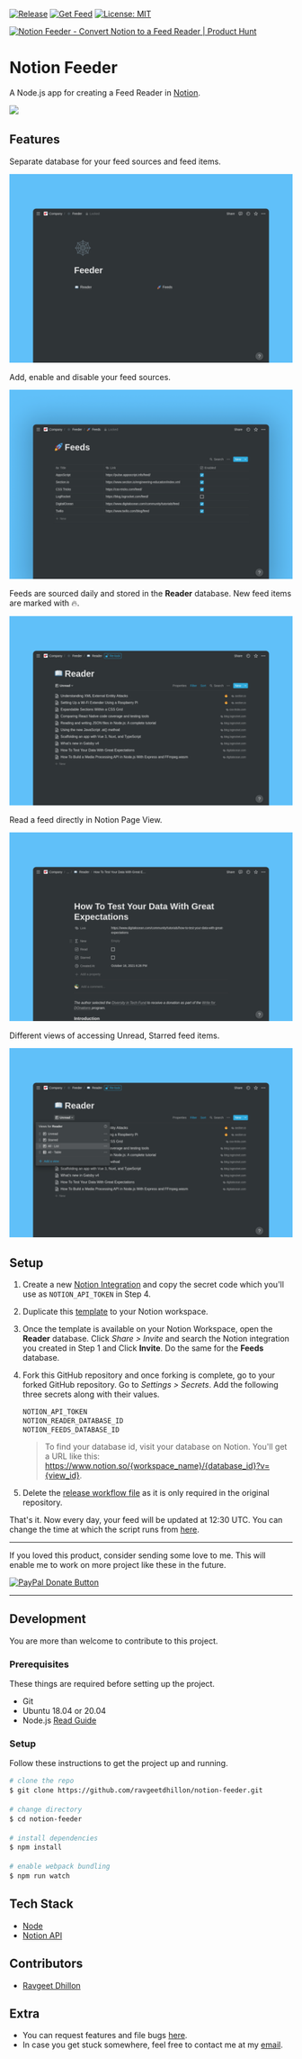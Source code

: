 [![Release](https://github.com/ravgeetdhillon/notion-feeder/actions/workflows/release.yml/badge.svg)](https://github.com/ravgeetdhillon/notion-feeder/actions/workflows/release.yml)
[![Get Feed](https://github.com/ravgeetdhillon/notion-feeder/actions/workflows/main.yml/badge.svg)](https://github.com/ravgeetdhillon/notion-feeder/actions/workflows/main.yml)
[![License: MIT](https://img.shields.io/badge/License-MIT-yellow.svg)](https://opensource.org/licenses/MIT)

<a href="https://www.producthunt.com/posts/notion-feeder?utm_source=badge-featured&utm_medium=badge&utm_souce=badge-notion-feeder" target="_blank"><img src="https://api.producthunt.com/widgets/embed-image/v1/featured.svg?post_id=316289&theme=light" alt="Notion Feeder - Convert Notion to a Feed Reader | Product Hunt" style="width: 166px; height: 36px;" width="166" height="36" /></a>

# Notion Feeder

A Node.js app for creating a Feed Reader in [Notion](https://notion.so).

![](/screenshots/working.gif)

## Features

Separate database for your feed sources and feed items.

![](/screenshots/image-1.png)

Add, enable and disable your feed sources.

![](/screenshots/image-2.png)

Feeds are sourced daily and stored in the **Reader** database. New feed items are marked with 🔥.

![](/screenshots/image-3.png)

Read a feed directly in Notion Page View.

![](/screenshots/image-4.png)

Different views of accessing Unread, Starred feed items.

![](/screenshots/image-5.png)

## Setup

1. Create a new [Notion Integration](https://www.notion.so/my-integrations) and copy the secret code which you'll use as `NOTION_API_TOKEN` in Step 4.

2. Duplicate this [template](https://ravsamhq.notion.site/Feeder-fa2aa54827fa42c2af1eb25c7a45a408) to your Notion workspace.

3. Once the template is available on your Notion Workspace, open the **Reader** database. Click *Share > Invite* and search the Notion integration you created in Step 1 and Click **Invite**. Do the same for the **Feeds** database.

4. Fork this GitHub repository and once forking is complete, go to your forked GitHub repository. Go to *Settings > Secrets*. Add the following three secrets along with their values.
   ```
   NOTION_API_TOKEN
   NOTION_READER_DATABASE_ID
   NOTION_FEEDS_DATABASE_ID
   ```
    > To find your database id, visit your database on Notion. You'll get a URL like this: https://www.notion.so/{workspace_name}/{database_id}?v={view_id}.

5. Delete the [release workflow file](.github/workflows/release.yml) as it is only required in the original repository.

That's it. Now every day, your feed will be updated at 12:30 UTC. You can change the time at which the script runs from [here](.github/workflows/main.yml#L5).

***

If you loved this product, consider sending some love to me. This will enable me to work on more project like these in the future.

[![PayPal Donate Button](https://images.squarespace-cdn.com/content/v1/55f62c4ce4b02545cc6ee94f/1558204823259-CQ0YNKZEHP7W5LO64PBU/paypal-donate-button-1.PNG?format=300w)](https://paypal.me/ravgeetdhillon)

***

## Development

You are more than welcome to contribute to this project.

### Prerequisites

These things are required before setting up the project.

- Git
- Ubuntu 18.04 or 20.04
- Node.js [Read Guide](https://www.digitalocean.com/community/tutorials/how-to-install-node-js-on-ubuntu-20-04)

### Setup

Follow these instructions to get the project up and running.

```bash
# clone the repo
$ git clone https://github.com/ravgeetdhillon/notion-feeder.git

# change directory
$ cd notion-feeder

# install dependencies
$ npm install

# enable webpack bundling
$ npm run watch
```

## Tech Stack

* [Node](https://nodejs.org/)
* [Notion API](https://developers.notion.com)

## Contributors

- [Ravgeet Dhillon](https://github.com/ravgeetdhillon)

## Extra

- You can request features and file bugs [here](https://github.com/ravgeetdhillon/notion-feeder/issues).
- In case you get stuck somewhere, feel free to contact me at my [email](mailto:ravgeetdhillon@gmail.com).
